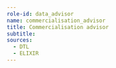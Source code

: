 ```yaml
---
role-id: data_advisor
name: commercialisation_advisor
title: Commercialisation advisor
subtitle: 
sources: 
  - DTL
  - ELIXIR
---
```

